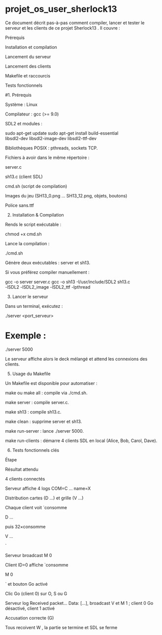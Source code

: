 # projet_os_user_sherlock13

Ce document décrit pas-à-pas comment compiler, lancer et tester le serveur et les clients de ce projet Sherlock13 . Il couvre :

Prérequis

Installation et compilation

Lancement du serveur

Lancement des clients

Makefile et raccourcis

Tests fonctionnels


#1. Prérequis

Système : Linux 

Compilateur : gcc (>= 9.0)

SDL2 et modules :

sudo apt-get update
sudo apt-get install build-essential \
     libsdl2-dev libsdl2-image-dev libsdl2-ttf-dev

Bibliothèques POSIX : pthreads, sockets TCP.

Fichiers à avoir dans le même répertoire :

server.c

sh13.c (client SDL)

cmd.sh (script de compilation)

Images du jeu (SH13_0.png … SH13_12.png, objets, boutons)

Police sans.ttf

2. Installation & Compilation

Rends le script exécutable :

chmod +x cmd.sh

Lance la compilation :

./cmd.sh

Génère deux exécutables : server et sh13.

Si vous préférez compiler manuellement :

gcc -o server server.c
gcc -o sh13 -I/usr/include/SDL2 sh13.c \
    -lSDL2 -lSDL2_image -lSDL2_ttf -lpthread

3. Lancer le serveur

Dans un terminal, exécutez :

./server <port_serveur>
# Exemple :
./server 5000

Le serveur affiche alors le deck mélangé et attend les connexions des clients.

5. Usage du Makefile

Un Makefile est disponible pour automatiser :

make ou make all : compile via ./cmd.sh.

make server : compile server.c.

make sh13 : compile sh13.c.

make clean : supprime server et sh13.

make run-server : lance ./server 5000.

make run-clients : démarre 4 clients SDL en local (Alice, Bob, Carol, Dave).


6. Tests fonctionnels clés

Étape

Résultat attendu

4 clients connectés

Serveur affiche 4 logs COM=C … name=X

Distribution cartes (D …) et grille (V …)

Chaque client voit `consomme

D …

puis 32×consomme

V …

`

Serveur broadcast M 0

Client ID=0 affiche `consomme

M 0

` et bouton Go activé

Clic Go (client 0) sur O, S ou G

Serveur log Received packet… Data: […], broadcast V et M 1 ; client 0 Go désactivé, client 1 activé

Accusation correcte (G)

Tous recoivent W <id> <culprit>, la partie se termine et SDL se ferme





